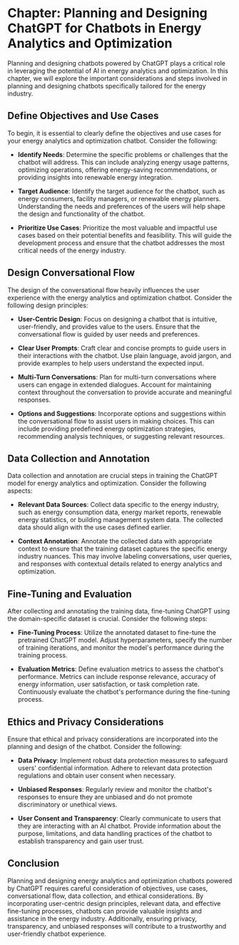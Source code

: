 Chapter: Planning and Designing ChatGPT for Chatbots in Energy Analytics and Optimization
=========================================================================================

Planning and designing chatbots powered by ChatGPT plays a critical role in leveraging the potential of AI in energy analytics and optimization. In this chapter, we will explore the important considerations and steps involved in planning and designing chatbots specifically tailored for the energy industry.

**Define Objectives and Use Cases**
-----------------------------------

To begin, it is essential to clearly define the objectives and use cases for your energy analytics and optimization chatbot. Consider the following:

* **Identify Needs**: Determine the specific problems or challenges that the chatbot will address. This can include analyzing energy usage patterns, optimizing operations, offering energy-saving recommendations, or providing insights into renewable energy integration.

* **Target Audience**: Identify the target audience for the chatbot, such as energy consumers, facility managers, or renewable energy planners. Understanding the needs and preferences of the users will help shape the design and functionality of the chatbot.

* **Prioritize Use Cases**: Prioritize the most valuable and impactful use cases based on their potential benefits and feasibility. This will guide the development process and ensure that the chatbot addresses the most critical needs of the energy industry.

**Design Conversational Flow**
------------------------------

The design of the conversational flow heavily influences the user experience with the energy analytics and optimization chatbot. Consider the following design principles:

* **User-Centric Design**: Focus on designing a chatbot that is intuitive, user-friendly, and provides value to the users. Ensure that the conversational flow is guided by user needs and preferences.

* **Clear User Prompts**: Craft clear and concise prompts to guide users in their interactions with the chatbot. Use plain language, avoid jargon, and provide examples to help users understand the expected input.

* **Multi-Turn Conversations**: Plan for multi-turn conversations where users can engage in extended dialogues. Account for maintaining context throughout the conversation to provide accurate and meaningful responses.

* **Options and Suggestions**: Incorporate options and suggestions within the conversational flow to assist users in making choices. This can include providing predefined energy optimization strategies, recommending analysis techniques, or suggesting relevant resources.

**Data Collection and Annotation**
----------------------------------

Data collection and annotation are crucial steps in training the ChatGPT model for energy analytics and optimization. Consider the following aspects:

* **Relevant Data Sources**: Collect data specific to the energy industry, such as energy consumption data, energy market reports, renewable energy statistics, or building management system data. The collected data should align with the use cases defined earlier.

* **Context Annotation**: Annotate the collected data with appropriate context to ensure that the training dataset captures the specific energy industry nuances. This may involve labeling conversations, user queries, and responses with contextual details related to energy analytics and optimization.

**Fine-Tuning and Evaluation**
------------------------------

After collecting and annotating the training data, fine-tuning ChatGPT using the domain-specific dataset is crucial. Consider the following steps:

* **Fine-Tuning Process**: Utilize the annotated dataset to fine-tune the pretrained ChatGPT model. Adjust hyperparameters, specify the number of training iterations, and monitor the model's performance during the training process.

* **Evaluation Metrics**: Define evaluation metrics to assess the chatbot's performance. Metrics can include response relevance, accuracy of energy information, user satisfaction, or task completion rate. Continuously evaluate the chatbot's performance during the fine-tuning process.

**Ethics and Privacy Considerations**
-------------------------------------

Ensure that ethical and privacy considerations are incorporated into the planning and design of the chatbot. Consider the following:

* **Data Privacy**: Implement robust data protection measures to safeguard users' confidential information. Adhere to relevant data protection regulations and obtain user consent when necessary.

* **Unbiased Responses**: Regularly review and monitor the chatbot's responses to ensure they are unbiased and do not promote discriminatory or unethical views.

* **User Consent and Transparency**: Clearly communicate to users that they are interacting with an AI chatbot. Provide information about the purpose, limitations, and data handling practices of the chatbot to establish transparency and gain user trust.

**Conclusion**
--------------

Planning and designing energy analytics and optimization chatbots powered by ChatGPT requires careful consideration of objectives, use cases, conversational flow, data collection, and ethical considerations. By incorporating user-centric design principles, relevant data, and effective fine-tuning processes, chatbots can provide valuable insights and assistance in the energy industry. Additionally, ensuring privacy, transparency, and unbiased responses will contribute to a trustworthy and user-friendly chatbot experience.
